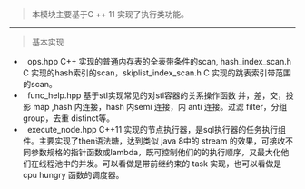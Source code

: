 >本模块主要基于C ++ 11 实现了执行类功能。
* * *
>基本实现
*   ops.hpp C++ 实现的普通内存表的全表带条件的scan, hash_index_scan.h  C 实现的hash索引的scan，skiplist_index_scan.h C 实现的跳表索引带范围的scan。
*   func_help.hpp 基于stl实现常见的对stl容器的关系操作函数 并，差，交，投影 map ,hash 内连接，hash 内semi 连接，内 anti 连接。过滤 filter，分组group，去重 distinct等。
*   execute_node.hpp C++11 实现的节点执行器，是sql执行器的任务执行组件。主要实现了then语法糖，达到类似 java 8中的 stream 的效果，可接收不同参数规格的指针函数或lambda，既可控制他们的的执行顺序，又最大化他们在线程池中的并发。可以看做是带前继约束的 task 实现，也可以看做是 cpu hungry 函数的调度器。
